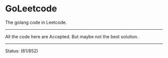 # GoLeetcode
The golang code in Leetcode.

-----

All the code here are Accepted. But maybe not the best solution.

-----
Status: (61/852)
